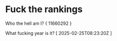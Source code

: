 # Fuck the rankings

Who the hell am I?
{ 11660292 }

What fucking year is it?
[ 2025-02-25T08:23:20Z ]
